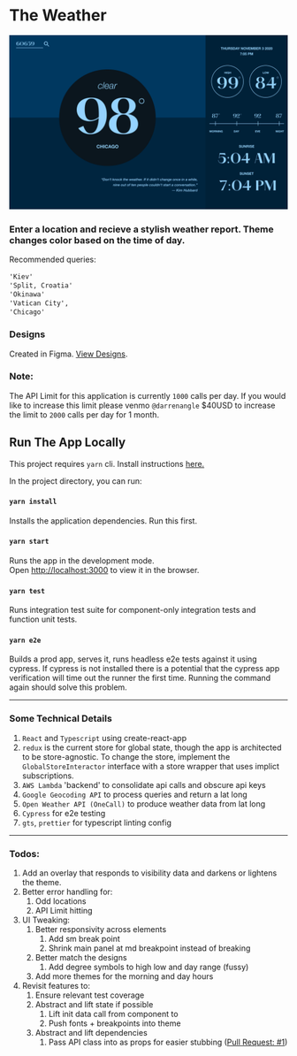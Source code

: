 # The Weather

![The Weather App Screenshot](./public/screenshot.png)

### Enter a location and recieve a stylish weather report. Theme changes color based on the time of day.  

Recommended queries:
```
'Kiev'
'Split, Croatia'
'Okinawa'
'Vatican City',
'Chicago'
```
### Designs
Created in Figma. [View Designs](https://www.figma.com/file/uSSTiOfwCXVBvqZ8xfMt59/Untitled?node-id=0%3A1).

### Note:
The API Limit for this application is currently `1000` calls per day. If you would like to increase this limit please venmo `@darrenangle` $40USD to increase the limit to `2000` calls per day for 1 month.

## Run The App Locally

This project requires `yarn` cli. Install instructions [here.](https://classic.yarnpkg.com/en/docs/install#mac-stable)

In the project directory, you can run:
#### `yarn install`

Installs the application dependencies. Run this first.

#### `yarn start`

Runs the app in the development mode.\
Open [http://localhost:3000](http://localhost:3000) to view it in the browser.


#### `yarn test`

Runs integration test suite for component-only integration tests and function unit tests.

#### `yarn e2e`

Builds a prod app, serves it, runs headless e2e tests against it using cypress. If cypress is not installed there is a potential that the cypress app verification will time out the runner the first time. Running the command again should solve this problem.

--- 
### Some Technical Details

1. `React` and `Typescript` using create-react-app
2. `redux` is the current store for global state, though the app is architected to be store-agnostic. To change the store, implement the `GlobalStoreInteractor` interface with a store wrapper that uses implict subscriptions.
3. `AWS Lambda` 'backend' to consolidate api calls and obscure api keys
4. `Google Geocoding API` to process queries and return a lat long
5. `Open Weather API (OneCall)` to produce weather data from lat long
6. `Cypress` for e2e testing
7. `gts`, `prettier` for typescript linting config
---

### Todos:

1. Add an overlay that responds to visibility data and darkens or lightens the theme.
2. Better error handling for:
   1. Odd locations
   2. API Limit hitting
3. UI Tweaking:
   1. Better responsivity across elements
      1. Add sm break point
      2. Shrink main panel at md breakpoint instead of breaking
   2. Better match the designs
      1. Add degree symbols to high low and day range (fussy)
   3. Add more themes for the morning and day hours
4. Revisit features to:
   1. Ensure relevant test coverage
   2. Abstract and lift state if possible
      1. Lift init data call from component to <App/>
      2. Push fonts + breakpoints into theme
   3. Abstract and lift dependencies
      1. Pass API class into <App/> as props for easier stubbing ([Pull Request: #1](https://github.com/darrenangle/theweather/pull/1))


